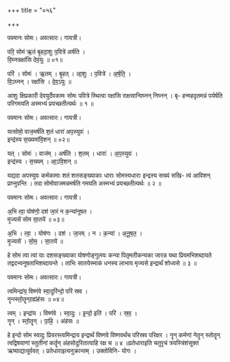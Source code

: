 +++
title = "०५६"

+++


पवमानः सोमः। अवत्सारः। गायत्री।

परि॒ सोम॑ ऋ॒तं बृ॒हदा॒शुः प॒वित्रे॑ अर्षति ।  
वि॒घ्नन्रक्षां॑सि देव॒युः ॥ ०१॥

परि॑ । सोमः॑ । ऋ॒तम् । बृ॒हत् । आ॒शुः । प॒वित्रे॑ । अ॒र्ष॒ति॒ ।  
वि॒ऽघ्नन् । रक्षां॑सि । दे॒व॒ऽयुः ॥

आशुः क्षिप्रकारी देवयुर्देवकामः सोमः पवित्रे स्थित्वा रक्षांसि राक्षसान्विघ्नन् निघ्नन् । बृ- हन्महदृतमन्नं पर्यर्षति परिगमयति अस्मभ्यं प्रयच्छतीत्यर्थः ॥ १ ॥

पवमानः सोमः। अवत्सारः। गायत्री।

यत्सोमो॒ वाज॒मर्ष॑ति श॒तं धारा॑ अप॒स्युवः॑ ।  
इन्द्र॑स्य स॒ख्यमा॑वि॒शन् ॥ ०२॥

यत् । सोमः॑ । वाज॑म् । अर्ष॑ति । श॒तम् । धाराः॑ । अ॒प॒स्युवः॑ ।  
इन्द्र॑स्य । स॒ख्यम् । आ॒ऽवि॒शन् ॥

यद्यदा अपस्युवः कर्मकामाः शतं शतसङ्ख्याकाः धाराः सोमस्यधाराः इन्द्रस्य सख्यं सखि- त्वं आविशन् प्राप्नुवन्ति । तदा सोमोवाजमन्नमर्षति गमयति अस्मभ्यं प्रयच्छतीत्यर्थः ॥ २ ॥

पवमानः सोमः। अवत्सारः। गायत्री।

अ॒भि त्वा॒ योष॑णो॒ दश॑ जा॒रं न क॒न्या॑नूषत ।  
मृ॒ज्यसे॑ सोम सा॒तये॑ ॥ ०३॥

अ॒भि । त्वा॒ । योष॑णः । दश॑ । जा॒रम् । न । क॒न्या॑ । अ॒नू॒ष॒त॒ ।  
मृ॒ज्यसे॑ । सो॒म॒ । सा॒तये॑ ॥

हे सोम त्वा त्वां याः दशसङ्ख्याका योषणोङ्गुलयः कन्या पितृमतीकन्यका जारन्न यथा प्रियमभिशब्दायते तद्वदभ्यनूषताभिशब्दायन्ते । ताभिः सातयेस्माकं धनस्य लाभाय मृज्यसे इन्द्रार्थं शोध्यसे ॥ ३ ॥

पवमानः सोमः। अवत्सारः। गायत्री।

त्वमिन्द्रा॑य॒ विष्ण॑वे स्वा॒दुरि॑न्दो॒ परि॑ स्रव ।  
नॄन्त्स्तो॒तॄन्पा॒ह्यंह॑सः ॥ ०४॥

त्वम् । इन्द्रा॑य । विष्ण॑वे । स्वा॒दुः । इ॒न्दो॒ इति॑ । परि॑ । स्र॒व॒ ।  
नॄन् । स्तो॒तॄन् । पा॒हि॒ । अंह॑सः ॥

हे इन्दो सोम स्वादुः प्रियरस्त्वमिन्द्राय इन्द्रार्थं विष्णवे विष्णवर्थंच परिस्रव परिक्षर । नॄन् कर्मणां नेतॄन् स्तोतॄन् त्वद्विषयाणां स्तुतीनां कर्तॄन् अंहसोदुरितात्पाहि रक्ष च ॥ ४ ॥प्रतेधाराइति चतुरृचं त्रयस्त्रिंशंसूक्तं ऋष्याद्याःपूर्ववत् । प्रतेधाराइत्यनुक्रान्तम् । उक्तोविनि- योगः ।